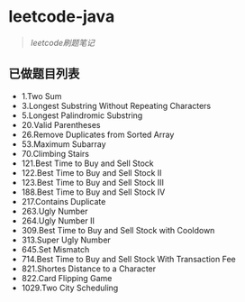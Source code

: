 # leetcode-java
> *leetcode刷题笔记*
## 已做题目列表
+ 1.Two Sum
+ 3.Longest Substring Without Repeating Characters
+ 5.Longest Palindromic Substring
+ 20.Valid Parentheses
+ 26.Remove Duplicates from Sorted Array
+ 53.Maximum Subarray
+ 70.Climbing Stairs
+ 121.Best Time to Buy and Sell Stock
+ 122.Best Time to Buy and Sell Stock II
+ 123.Best Time to Buy and Sell Stock III
+ 188.Best Time to Buy and Sell Stock IV   
+ 217.Contains Duplicate
+ 263.Ugly Number
+ 264.Ugly Number II
+ 309.Best Time to Buy and Sell Stock with Cooldown
+ 313.Super Ugly Number
+ 645.Set Mismatch
+ 714.Best Time to Buy and Sell Stock With Transaction Fee
+ 821.Shortes Distance to a Character
+ 822.Card Flipping Game
+ 1029.Two City Scheduling